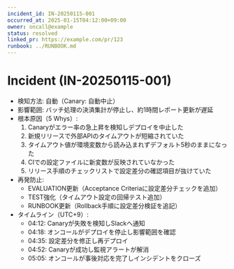 ```yaml
---
incident_id: IN-20250115-001
occurred_at: 2025-01-15T04:12:00+09:00
owner: oncall@example
status: resolved
linked_pr: https://example.com/pr/123
runbook: ../RUNBOOK.md
---
```


# Incident (IN-20250115-001)

- 検知方法: 自動（Canary: 自動中止）
- 影響範囲: バッチ処理の決済集計が停止し、約1時間レポート更新が遅延
- 根本原因（5 Whys）:
  1. Canaryがエラー率の急上昇を検知しデプロイを中止した
  2. 新規リリースで外部APIのタイムアウトが短縮されていた
  3. タイムアウト値が環境変数から読み込まれずデフォルト5秒のままになった
  4. CIでの設定ファイルに新変数が反映されていなかった
  5. リリース手順のチェックリストで設定差分の確認項目が抜けていた
- 再発防止:
  - EVALUATION更新（Acceptance Criteriaに設定差分チェックを追加）
  - TEST強化（タイムアウト設定の回帰テスト追加）
  - RUNBOOK更新（Rollback手順に設定差分検証を追記）
- タイムライン（UTC+9）:
  - 04:12: Canaryが失敗を検知しSlackへ通知
  - 04:18: オンコールがデプロイを停止し影響範囲を確認
  - 04:35: 設定差分を修正し再デプロイ
  - 04:52: Canaryが成功し監視アラートが解消
  - 05:05: オンコールが事後対応を完了しインシデントをクローズ
